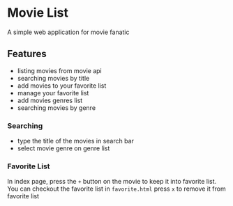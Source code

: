 # Movie List
A simple web application for movie fanatic

## Features
- listing movies from movie api
- searching movies by title
- add movies to your favorite list
- manage your favorite list
- add movies genres list
- searching movies by genre

### Searching
- type the title of the movies in search bar
- select movie genre on genre list
### Favorite List
In index page, press the `+` button on the movie to keep it into favorite list.
You can checkout the favorite list in `favorite.html`
press `x` to remove it from favorite list